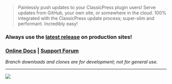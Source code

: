 > Painlessly push updates to your ClassicPress plugin users! Serve updates from GitHub, your own site, or somewhere in the cloud. 100% integrated with the ClassicPress update process; super-slim and performant. Incredibly easy!

### Always use the **[latest release](https://github.com/codepotent/php-error-log-viewer/releases/latest)** on production sites! 

### [Online Docs](https://codepotent.com/classicpress/plugins/) **|** [Support Forum](https://forums.classicpress.net/c/plugins/plugin-support/67)

_Branch downloads and clones are for development; not for general use._

---

[![](https://static.codepotent.com/images/logotype/code-potent-logotype-wordmark-252x36.png)](https://codepotent.com/classicpress/plugins/)
